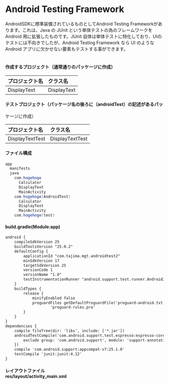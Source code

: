 # Android Testing Framework 

AndroidSDKに標準装備されているものとしてAndroid Testing Frameworkがあります。これは、Java の JUnit という単体テストの為のフレームワークをAndroid 用に拡張したものです。JUnit 自体は単体テストに特化しており、UIのテストには不向きでしたが、Android Testing Framework なら UI のようなAndroid アプリに欠かせない要素もテストする事ができます。<br><br>

#### 作成するプロジェクト（通常通りのパッケージに作成） 

|プロジェクト名 |クラス名 |
|:------|:------------------|
|DisplayText|DisplayText|

#### テストプロジェクト（パッケージ名の後ろに（androidTest）の記述があるパッ
ケージに作成） 

|プロジェクト名 |クラス名 |
|:------|:------------------|
|DisplayTextTest|DisplayTextTest|

#### ファイル構成

~~~java
app
  manifests
  java
    com.hogehoge
      Calculator
      DisplayText
      MainActivity
    com.hogehoge(AndroidTest)
      Calculator
      DisplayText
      MainActivity
    com.hogehoge(test)
~~~

#### build.gradle(Module:app) 

~~~xml
android {
    compileSdkVersion 25
    buildToolsVersion "25.0.2"
    defaultConfig {
        applicationId "com.tajima.mgt.androidtest2"
        minSdkVersion 17
        targetSdkVersion 25
        versionCode 1
        versionName "1.0"
        testInstrumentationRunner "android.support.test.runner.AndroidJUnitRunner"
    }
    buildTypes {
        release {
            minifyEnabled false
            proguardFiles getDefaultProguardFile('proguard-android.txt'),
                    'proguard-rules.pro'
        }
    }
}
dependencies {
    compile fileTree(dir: 'libs', include: ['*.jar'])
    androidTestCompile('com.android.support.test.espresso:espresso-core:2.2.2', {
        exclude group: 'com.android.support', module: 'support-annotations'
    })
    compile 'com.android.support:appcompat-v7:25.1.0'
    testCompile 'junit:junit:4.12'
}
~~~

#### レイアウトファイル <br>res/layout/activity_main.xml 
